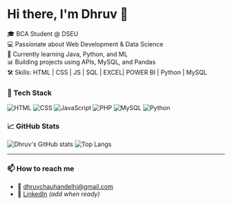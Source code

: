 # Hi there, I'm Dhruv 👋

🎓 BCA Student @ DSEU  
💻 Passionate about Web Development & Data Science  
🌱 Currently learning Java, Python, and ML  
📊 Building projects using APIs, MySQL, and Pandas  
🛠️ Skills: HTML | CSS | JS | SQL | EXCEL| POWER BI | Python | MySQL

### 🔧 Tech Stack
![HTML](https://img.shields.io/badge/HTML-E34F26?style=for-the-badge&logo=html5)
![CSS](https://img.shields.io/badge/CSS-1572B6?style=for-the-badge&logo=css3)
![JavaScript](https://img.shields.io/badge/JavaScript-F7DF1E?style=for-the-badge&logo=javascript)
![PHP](https://img.shields.io/badge/PHP-777BB4?style=for-the-badge&logo=php)
![MySQL](https://img.shields.io/badge/MySQL-005C84?style=for-the-badge&logo=mysql)
![Python](https://img.shields.io/badge/Python-3776AB?style=for-the-badge&logo=python)

### 📈 GitHub Stats
![Dhruv's GitHub stats](https://github-readme-stats.vercel.app/api?username=Dhruvsingh72&show_icons=true&theme=radical)
![Top Langs](https://github-readme-stats.vercel.app/api/top-langs/?username=Dhruvsingh72&layout=compact&theme=radical)

---

### 📫 How to reach me
- 📧 dhruvchauhandelhi@gmail.com
- 💼 [LinkedIn](https://linkedin.com/in/dhruv-singh) *(add when ready)*

